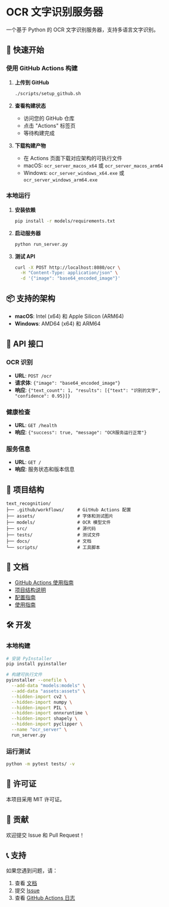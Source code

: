 # OCR 文字识别服务器

一个基于 Python 的 OCR 文字识别服务器，支持多语言文字识别。

## 🚀 快速开始

### 使用 GitHub Actions 构建

1. **上传到 GitHub**
   ```bash
   ./scripts/setup_github.sh
   ```

2. **查看构建状态**
   - 访问您的 GitHub 仓库
   - 点击 "Actions" 标签页
   - 等待构建完成

3. **下载构建产物**
   - 在 Actions 页面下载对应架构的可执行文件
   - macOS: `ocr_server_macos_x64` 或 `ocr_server_macos_arm64`
   - Windows: `ocr_server_windows_x64.exe` 或 `ocr_server_windows_arm64.exe`

### 本地运行

1. **安装依赖**
   ```bash
   pip install -r models/requirements.txt
   ```

2. **启动服务器**
   ```bash
   python run_server.py
   ```

3. **测试 API**
   ```bash
   curl -X POST http://localhost:8080/ocr \
     -H "Content-Type: application/json" \
     -d '{"image": "base64_encoded_image"}'
   ```

## 📦 支持的架构

- **macOS**: Intel (x64) 和 Apple Silicon (ARM64)
- **Windows**: AMD64 (x64) 和 ARM64

## 🔧 API 接口

### OCR 识别
- **URL**: `POST /ocr`
- **请求体**: `{"image": "base64_encoded_image"}`
- **响应**: `{"text_count": 1, "results": [{"text": "识别的文字", "confidence": 0.95}]}`

### 健康检查
- **URL**: `GET /health`
- **响应**: `{"success": true, "message": "OCR服务运行正常"}`

### 服务信息
- **URL**: `GET /`
- **响应**: 服务状态和版本信息

## 📁 项目结构

```
text_recognition/
├── .github/workflows/     # GitHub Actions 配置
├── assets/                # 字体和测试图片
├── models/                # OCR 模型文件
├── src/                   # 源代码
├── tests/                 # 测试文件
├── docs/                  # 文档
└── scripts/               # 工具脚本
```

## 📖 文档

- [GitHub Actions 使用指南](docs/GITHUB_ACTIONS_GUIDE.md)
- [项目结构说明](docs/DIRECTORY_STRUCTURE.md)
- [配置指南](docs/CONFIG_GUIDE.md)
- [使用指南](docs/guides/USAGE_GUIDE.md)

## 🛠️ 开发

### 本地构建

```bash
# 安装 PyInstaller
pip install pyinstaller

# 构建可执行文件
pyinstaller --onefile \
  --add-data "models:models" \
  --add-data "assets:assets" \
  --hidden-import cv2 \
  --hidden-import numpy \
  --hidden-import PIL \
  --hidden-import onnxruntime \
  --hidden-import shapely \
  --hidden-import pyclipper \
  --name "ocr_server" \
  run_server.py
```

### 运行测试

```bash
python -m pytest tests/ -v
```

## 📝 许可证

本项目采用 MIT 许可证。

## 🤝 贡献

欢迎提交 Issue 和 Pull Request！

## 📞 支持

如果您遇到问题，请：

1. 查看 [文档](docs/)
2. 提交 [Issue](https://github.com/yourusername/text_recognition/issues)
3. 查看 [GitHub Actions 日志](https://github.com/yourusername/text_recognition/actions) 